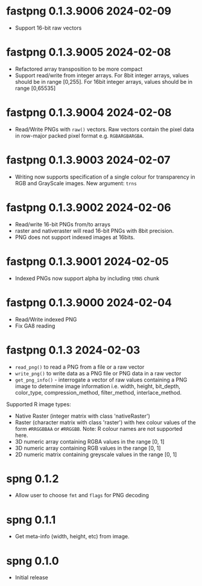 
# fastpng 0.1.3.9006 2024-02-09

* Support 16-bit raw vectors 

# fastpng 0.1.3.9005 2024-02-08

* Refactored array transposition to be more compact
* Support read/write from integer arrays.  For 8bit integer arrays, values should be
  in range [0,255].  For 16bit integer arrays, values should be in 
  range [0,65535]

# fastpng 0.1.3.9004 2024-02-08

* Read/Write PNGs with `raw()` vectors.  Raw vectors contain the pixel data in 
  row-major packed pixel format e.g. `RGBARGBARGBA`.

# fastpng 0.1.3.9003 2024-02-07

* Writing now supports specification of a single colour for transparency 
 in RGB and GrayScale images.  New argument: `trns` 

# fastpng 0.1.3.9002 2024-02-06

* Read/write 16-bit PNGs from/to arrays
* raster and nativeraster will read 16-bit PNGs with 8bit precision.
* PNG does not support indexed images at 16bits.

# fastpng 0.1.3.9001 2024-02-05

* Indexed PNGs now support alpha by including `tRNS` chunk

# fastpng 0.1.3.9000 2024-02-04

* Read/Write indexed PNG
* Fix GA8 reading

# fastpng 0.1.3  2024-02-03

* `read_png()` to read a PNG from a file or a raw vector
* `write_png()` to write data as a PNG file or PNG data in a raw vector
* `get_png_info()` - interrogate a vector of raw values containing a PNG image
  to determine image information i.e. width, height, bit_depth, color_type, 
  compression_method, filter_method, interlace_method.
  
Supported R image types:

* Native Raster (integer matrix with class 'nativeRaster')
* Raster (character matrix with class 'raster') with hex colour values of the 
  form `#RRGGBBAA` or `#RRGGBB`.  Note: R colour names are not supported here.
* 3D numeric array containing RGBA values in the range [0, 1]
* 3D numeric array containing RGB values in the range [0, 1]
* 2D numeric matrix containing greyscale values in the range [0, 1] 

# spng 0.1.2

* Allow user to choose `fmt` and `flags` for PNG decoding


# spng 0.1.1

* Get meta-info (width, height, etc) from image.


# spng 0.1.0

* Initial release
